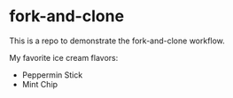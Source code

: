 # fork-and-clone

This is a repo to demonstrate the fork-and-clone workflow.

My favorite ice cream flavors:

- Peppermin Stick
- Mint Chip
